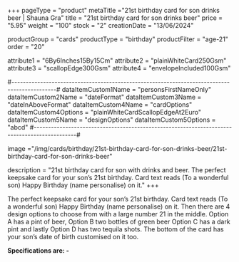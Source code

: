 +++
pageType = "product"
metaTitle ="21st birthday card for son drinks beer | Shauna Gra"
title = "21st birthday card for son drinks beer"
price = "5.95"
weight = "100"
stock = "2"
creationDate = "13/06/2024"

productGroup = "cards"
productType = "birthday"
productFilter = "age-21"
order = "20"

attribute1 = "6By6Inches15By15Cm" 
attribute2 = "plainWhiteCard250Gsm" 
attribute3 = "scallopEdge300Gsm" 
attribute4 = "envelopeIncluded100Gsm"

#---------------------------------------------------------------------------------------------#
dataItemCustom1Name = "personsFirstNameOnly"
dataItemCustom2Name = "dateFormat"
dataItemCustom3Name = "dateInAboveFormat"
dataItemCustom4Name = "cardOptions"
dataItemCustom4Options = "plainWhiteCardScallopEdgeAt2Euro"
dataItemCustom5Name = "designOptions"
dataItemCustom5Options = "abcd"
#---------------------------------------------------------------------------------------------#

image ="/img/cards/birthday/21st-birthday-card-for-son-drinks-beer/21st-birthday-card-for-son-drinks-beer"

description = "21st birthday card for son with drinks and beer. The perfect keepsake card for your son’s 21st birthday.  Card text reads (To a wonderful son) Happy Birthday (name personalise) on it."
+++

The perfect keepsake card for your son’s 21st birthday. Card text reads (To a wonderful son) Happy Birthday (name personalise) on it. Then there are 4 design options to choose from with a large number 21 in the middle. Option A has a pint of beer, Option B two bottles of green beer Option C has a dark pint and lastly Option D has two tequila shots. The bottom of the card has your son’s date of birth customised on it too.

**Specifications are: -**

